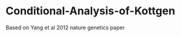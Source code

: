 Conditional-Analysis-of-Kottgen
===============================

Based on Yang et al 2012 nature genetics paper
